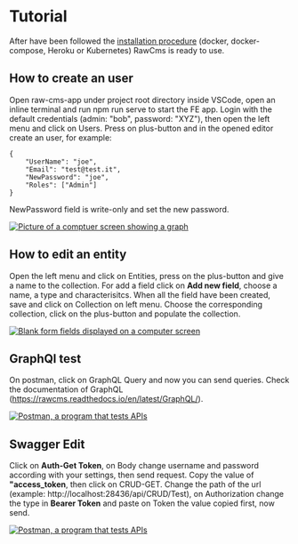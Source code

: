 # Tutorial
After have been followed the [installation procedure](Deploy) (docker, docker-compose, Heroku or Kubernetes) RawCms is ready to use.

## How to create an user

Open raw-cms-app under project root directory inside VSCode, open an inline terminal and run npm run serve to start the FE app.
Login with the default credentials (admin: "bob", password: "XYZ"), then open the left menu and click on Users.
Press on plus-button and in the opened editor create an user, for example:
```
{
    "UserName": "joe",
    "Email": "test@test.it",
    "NewPassword": "joe", 
    "Roles": ["Admin"]
}
```
NewPassword field is write-only and set the new password.

[![Picture of a comptuer screen showing a graph](http://img.youtube.com/vi/FuLP8WdUbew/0.jpg)](http://www.youtube.com/watch?v=FuLP8WdUbew)

## How to edit an entity

Open the left menu and click on Entities, press on the plus-button and give a name to the collection.
For add a field click on **Add new field**, choose a name, a type and characterisitcs. 
When all the field have been created, save and click on Collection on left menu.
Choose the corresponding collection, click on the plus-button and populate the collection. 

[![Blank form fields displayed on a computer screen](http://img.youtube.com/vi/omCS6M-WD80/0.jpg)](http://www.youtube.com/watch?v=omCS6M-WD80)

## GraphQl test

On postman, click on GraphQL Query and now you can send queries.
Check the documentation of GraphQL (https://rawcms.readthedocs.io/en/latest/GraphQL/).

[![Postman, a program that tests APIs](http://img.youtube.com/vi/tiBim8w1_MU/0.jpg)](http://www.youtube.com/watch?v=tiBim8w1_MU)

## Swagger Edit

Click on **Auth-Get Token**, on Body change username and password according with your settings, then send request.
Copy the value of **"access_token**, then click on CRUD-GET.
Change the path of the url (example: http://localhost:28436/api/CRUD/Test), on Authorization change the type in **Bearer Token** and paste on Token the value copied first, now send.

[![Postman, a program that tests APIs](http://img.youtube.com/vi/vXEMtzfSk0U/0.jpg)](http://www.youtube.com/watch?v=vXEMtzfSk0U)
